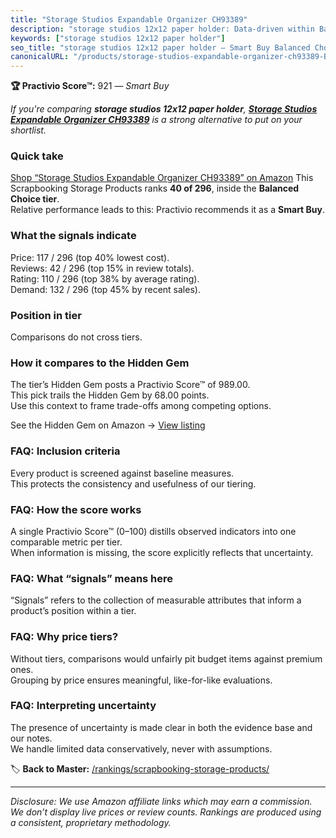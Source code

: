 ```yaml
---
title: "Storage Studios Expandable Organizer CH93389"
description: "storage studios 12x12 paper holder: Data-driven within Balanced Choice ranking using the Practivio Score™. Positioned by quality, value, demand, findability, m…"
keywords: ["storage studios 12x12 paper holder"]
seo_title: "storage studios 12x12 paper holder — Smart Buy Balanced Choice (2025)"
canonicalURL: "/products/storage-studios-expandable-organizer-ch93389-B00GY5258K/"
---
```


**🏆 Practivio Score™:** 921 — _Smart Buy_


*If you're comparing **storage studios 12x12 paper holder**, **[Storage Studios Expandable Organizer CH93389](https://www.amazon.com/dp/B00GY5258K?tag=practivio-20)** is a strong alternative to put on your shortlist.*
### Quick take
[Shop “Storage Studios Expandable Organizer CH93389” on Amazon](https://www.amazon.com/dp/B00GY5258K?tag=practivio-20)
This Scrapbooking Storage Products ranks **40 of 296**, inside the **Balanced Choice tier**.  
Relative performance leads to this: Practivio recommends it as a **Smart Buy**.

### What the signals indicate
Price: 117 / 296 (top 40% lowest cost).  
Reviews: 42 / 296 (top 15% in review totals).  
Rating: 110 / 296 (top 38% by average rating).  
Demand: 132 / 296 (top 45% by recent sales).

### Position in tier
Comparisons do not cross tiers.

### How it compares to the Hidden Gem
The tier’s Hidden Gem posts a Practivio Score™ of 989.00.  
This pick trails the Hidden Gem by 68.00 points.  
Use this context to frame trade-offs among competing options.  

See the Hidden Gem on Amazon → [View listing](https://www.amazon.com/dp/B07C8YSWDR?tag=practivio-20)

### FAQ: Inclusion criteria
Every product is screened against baseline measures.  
This protects the consistency and usefulness of our tiering.

### FAQ: How the score works
A single Practivio Score™ (0–100) distills observed indicators into one comparable metric per tier.  
When information is missing, the score explicitly reflects that uncertainty.

### FAQ: What “signals” means here
“Signals” refers to the collection of measurable attributes that inform a product’s position within a tier.

### FAQ: Why price tiers?
Without tiers, comparisons would unfairly pit budget items against premium ones.  
Grouping by price ensures meaningful, like-for-like evaluations.

### FAQ: Interpreting uncertainty
The presence of uncertainty is made clear in both the evidence base and our notes.  
We handle limited data conservatively, never with assumptions.


🏷️ **Back to Master:** [/rankings/scrapbooking-storage-products/](/rankings/scrapbooking-storage-products/)

---
_Disclosure: We use Amazon affiliate links which may earn a commission. We don’t display live prices or review counts. Rankings are produced using a consistent, proprietary methodology._
